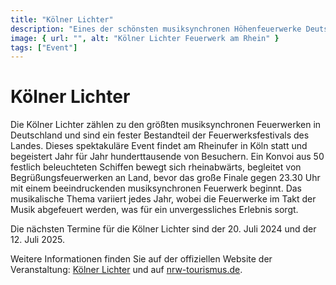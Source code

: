 ```yaml
---
title: "Kölner Lichter"
description: "Eines der schönsten musiksynchronen Höhenfeuerwerke Deutschlands"
image: { url: "", alt: "Kölner Lichter Feuerwerk am Rhein" }
tags: ["Event"]
---
```


# Kölner Lichter

Die Kölner Lichter zählen zu den größten musiksynchronen Feuerwerken in Deutschland und sind ein fester Bestandteil der Feuerwerksfestivals des Landes. Dieses spektakuläre Event findet am Rheinufer in Köln statt und begeistert Jahr für Jahr hunderttausende von Besuchern. Ein Konvoi aus 50 festlich beleuchteten Schiffen bewegt sich rheinabwärts, begleitet von Begrüßungsfeuerwerken an Land, bevor das große Finale gegen 23.30 Uhr mit einem beeindruckenden musiksynchronen Feuerwerk beginnt. Das musikalische Thema variiert jedes Jahr, wobei die Feuerwerke im Takt der Musik abgefeuert werden, was für ein unvergessliches Erlebnis sorgt.

Die nächsten Termine für die Kölner Lichter sind der 20. Juli 2024 und der 12. Juli 2025.

Weitere Informationen finden Sie auf der offiziellen Website der Veranstaltung: [Kölner Lichter](https://koelner-lichter.de) und auf [nrw-tourismus.de](https://www.nrw-tourismus.de).
